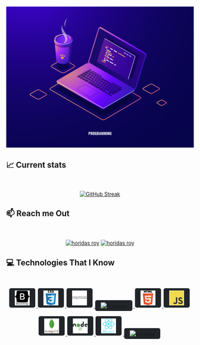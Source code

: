 

![The San Juan Mountains are beautiful!](https://github.com/Horidas-Roy/Horidas-Roy/blob/main/971.jpg "San Juan Mountains")

## :chart_with_upwards_trend: Current stats

<br/>
<p align="center">
  <a href="https://git.io/streak-stats">
    <img src="https://github-readme-streak-stats.herokuapp.com?user=Horidas-Roy&theme=monokai&border_radius=5.5" alt="GitHub Streak" />
  </a>
</p>


## :mailbox: Reach me Out

<br/>
<p align="center">
<a href="https://www.linkedin.com/public-profile/settings?trk=d_flagship3_profile_self_view_public_profile" target="blank"><img align="center" src="https://raw.githubusercontent.com/rahuldkjain/github-profile-readme-generator/master/src/images/icons/Social/linked-in-alt.svg" alt="horidas roy" height="30" width="40" /></a>
<a href="https://www.facebook.com/profile.php?id=100068389525800&mibextid=gik2fB" target="blank"><img align="center" src="https://raw.githubusercontent.com/rahuldkjain/github-profile-readme-generator/master/src/images/icons/Social/facebook.svg" alt="horidas roy" height="30" width="40" /></a>
</p>

## :computer: Technologies That I Know

<style>
  .bg{
    background-color:#212529;
    padding:6px 15px;
    border-radius:5px;
    margin-right:3px
  }
</style>
<br/>
<p align="center">
  <a href="https://getbootstrap.com" target="_blank" rel="noreferrer"> <img class="bg" src="https://raw.githubusercontent.com/devicons/devicon/master/icons/bootstrap/bootstrap-plain-wordmark.svg" alt="bootstrap" width="40" height="40"/> </a>
  <a href="https://www.w3schools.com/css/" target="_blank" rel="noreferrer"> <img class="bg" src="https://raw.githubusercontent.com/devicons/devicon/master/icons/css3/css3-original-wordmark.svg" alt="css3" width="40" height="40"/> </a>
  <a href="https://expressjs.com" target="_blank" rel="noreferrer"> <img class="bg" src="https://raw.githubusercontent.com/devicons/devicon/master/icons/express/express-original-wordmark.svg" alt="express" width="40" height="40"/> </a> 
  <a href="https://firebase.google.com/" target="_blank" rel="noreferrer"> <img class="bg" src="https://www.vectorlogo.zone/logos/firebase/firebase-icon.svg" alt="firebase" width="40" height="40"/> </a> 
  <a href="https://www.w3.org/html/" target="_blank" rel="noreferrer"> <img class="bg" src="https://raw.githubusercontent.com/devicons/devicon/master/icons/html5/html5-original-wordmark.svg" alt="html5" width="40" height="40"/> </a>
  <a href="https://developer.mozilla.org/en-US/docs/Web/JavaScript" target="_blank" rel="noreferrer"> <img class="bg" src="https://raw.githubusercontent.com/devicons/devicon/master/icons/javascript/javascript-original.svg" alt="javascript" width="40" height="40"/> </a> 
</p>
<p align="center">
  <a href="https://www.mongodb.com/" target="_blank" rel="noreferrer"> <img class="bg" src="https://raw.githubusercontent.com/devicons/devicon/master/icons/mongodb/mongodb-original-wordmark.svg" alt="mongodb" width="40" height="40"/> </a> 
  <a href="https://nodejs.org" target="_blank" rel="noreferrer"> <img class="bg" src="https://raw.githubusercontent.com/devicons/devicon/master/icons/nodejs/nodejs-original-wordmark.svg" alt="nodejs" width="40" height="40"/> </a>
   <a href="https://reactjs.org/" target="_blank" rel="noreferrer"> <img class="bg" src="https://raw.githubusercontent.com/devicons/devicon/master/icons/react/react-original-wordmark.svg" alt="react" width="40" height="40"/> </a>
  <a href="https://tailwindcss.com/" target="_blank" rel="noreferrer"> <img class="bg"
  src="https://www.vectorlogo.zone/logos/tailwindcss/tailwindcss-icon.svg" alt="tailwind" width="40" height="40"/> </a> 
</p>

